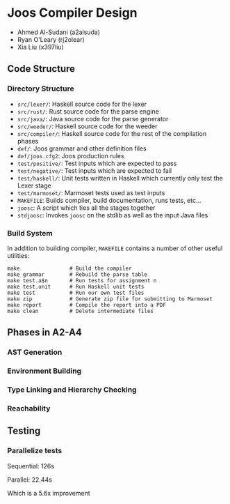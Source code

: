 # Joos Compiler Design

* Ahmed Al-Sudani (a2alsuda)
* Ryan O'Leary (rj2olear)
* Xia Liu (x397liu)

## Code Structure

### Directory Structure

* `src/lexer/`: Haskell source code for the lexer
* `src/rust/`: Rust source code for the parse engine
* `src/java/`: Java source code for the parse generator
* `src/weeder/`: Haskell source code for the weeder
* `src/compiler/`: Haskell source code for the rest of the compilation phases
* `def/`: Joos grammar and other definition files
* `def/joos.cfg2`: Joos production rules
* `test/positive/`: Test inputs which are expected to pass
* `test/negative/`: Test inputs which are expected to fail
* `test/haskell/`: Unit tests written in Haskell which currently only
  test the Lexer stage
* `test/marmoset/`: Marmoset tests used as test inputs
* `MAKEFILE`: Builds compiler, build documentation, runs tests, etc...
* `joosc`: A script which ties all the stages together
* `stdjoosc`: Invokes `joosc` on the stdlib as well as the input Java files

### Build System

In addition to building compiler, `MAKEFILE` contains a number of other useful
utilities:

    make                # Build the compiler
    make grammar        # Rebuild the parse table
    make test.a$n       # Run tests for assignment n
    make test.unit      # Run Haskell unit tests
    make test           # Run our own test files
    make zip            # Generate zip file for submitting to Marmoset
    make report         # Compile the report into a PDF
    make clean          # Delete intermediate files

## Phases in A2-A4

<!-- Don't forget to add a lot of technical details this time -->

### AST Generation

<!--

Need to talk about
- we did it bit by bit and kept the original structure
- at the end we throw away the structure
- we gradually annotate the tree with more and more information
- one challenge was the fact that we have no pointers, so we had to ensure that
  we were not using stale data

-->

### Environment Building

<!--

A Scope is an environment in our code. Scopes store local declarations, parent
scopes, and the containing class.

We use scopes to resolve names to either local declarations or fields

-->

### Type Linking and Hierarchy Checking

<!--

- Dealing with multiple files
- How hierarchy is represented (packages, subpackages, types)
- Type canonicalization replaces all names (whether used as types in
  declarations or as compound names for fields)
- We have functions like resolveTypeInProgram, resolveInScope that allow us to
  look the declaration and get all the information we need

-->

### Reachability

<!--

Analysis class for Expressions so we can deal with them in a way similar to
trees

Analysis "instance" was used to implement all the rules

-->

## Testing


### Parallelize tests

Sequential: 126s

Parallel: 22.44s

Which is a 5.6x improvement
